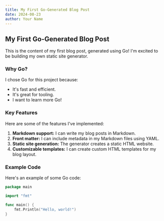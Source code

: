 ```yaml
---
title: My First Go-Generated Blog Post
date: 2024-08-23
author: Your Name
---
```


## My First Go-Generated Blog Post

This is the content of my first blog post, generated using Go!
I'm excited to be building my own static site generator.

### Why Go?

I chose Go for this project because:

* It's fast and efficient.
* It's great for tooling.
* I want to learn more Go!

### Key Features

Here are some of the features I've implemented:

1. **Markdown support:** I can write my blog posts in Markdown.
2. **Front matter:** I can include metadata in my Markdown files using YAML.
3. **Static site generation:** The generator creates a static HTML website.
4. **Customizable templates:** I can create custom HTML templates for my blog layout.

### Example Code

Here's an example of some Go code:

```go
package main

import "fmt"

func main() {
    fmt.Println("Hello, world!")
}
